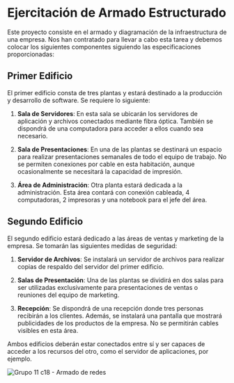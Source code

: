 # Ejercitación de Armado Estructurado

Este proyecto consiste en el armado y diagramación de la infraestructura de una empresa. Nos han contratado para llevar a cabo esta tarea y debemos colocar los siguientes componentes siguiendo las especificaciones proporcionadas:

## Primer Edificio

El primer edificio consta de tres plantas y estará destinado a la producción y desarrollo de software. Se requiere lo siguiente:

1. **Sala de Servidores**: En esta sala se ubicarán los servidores de aplicación y archivos conectados mediante fibra óptica. También se dispondrá de una computadora para acceder a ellos cuando sea necesario.

2. **Sala de Presentaciones**: En una de las plantas se destinará un espacio para realizar presentaciones semanales de todo el equipo de trabajo. No se permiten conexiones por cable en esta habitación, aunque ocasionalmente se necesitará la capacidad de impresión.

3. **Área de Administración**: Otra planta estará dedicada a la administración. Esta área contará con conexión cableada, 4 computadoras, 2 impresoras y una notebook para el jefe del área.

## Segundo Edificio

El segundo edificio estará dedicado a las áreas de ventas y marketing de la empresa. Se tomarán las siguientes medidas de seguridad:

1. **Servidor de Archivos**: Se instalará un servidor de archivos para realizar copias de respaldo del servidor del primer edificio.

2. **Salas de Presentación**: Una de las plantas se dividirá en dos salas para ser utilizadas exclusivamente para presentaciones de ventas o reuniones del equipo de marketing.

3. **Recepción**: Se dispondrá de una recepción donde tres personas recibirán a los clientes. Además, se instalará una pantalla que mostrará publicidades de los productos de la empresa. No se permitirán cables visibles en esta área.

Ambos edificios deberán estar conectados entre sí y ser capaces de acceder a los recursos del otro, como el servidor de aplicaciones, por ejemplo.

![Grupo 11 c18 - Armado de redes](ruta/a/la/imagen.jpg)
